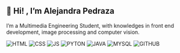 ## 👋 Hi! , I’m Alejandra Pedraza
I’m a Multimedia Engineering Student, with knowledges in front end development, image processing and computer vision.

![HTML](https://img.shields.io/badge/-HTML5-orange?style=flat-square&logo=html5&logoColor=white)
![CSS](https://img.shields.io/badge/-CSS3-blue?style=flat-square&logo=css3&logoColor=white)
![JS](https://img.shields.io/badge/-JavaScript-black?style=flat&logo=javascript)
![PYTON](https://img.shields.io/badge/-Python-black?style=flat&logo=python)
![JAVA](https://img.shields.io/badge/-Java-red?style=flat&logo=springboot)
![MYSQL](https://img.shields.io/badge/-MySQL-2d638f?style=flat&logo=mysql&logoColor=white)
![GITHUB](https://img.shields.io/badge/-GitHub-black?style=flat&logo=github)

<!---
Alejandra230301/Alejandra230301 is a ✨ special ✨ repository because its `README.md` (this file) appears on your GitHub profile.
You can click the Preview link to take a look at your changes.
--->
